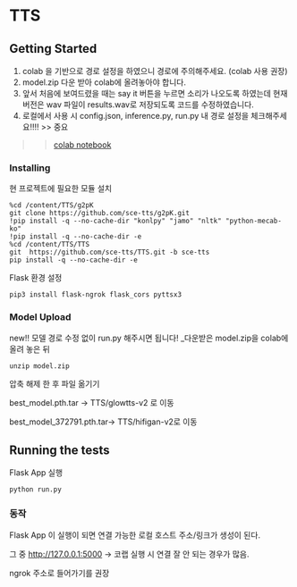 # TTS


## Getting Started

1. colab 을 기반으로 경로 설정을 하였으니 경로에 주의해주세요. (colab 사용 권장) 
2. model.zip 다운 받아 colab에 올려놓아야 합니다.
3. 앞서 처음에 보여드렸을 때는 say it 버튼을 누르면 소리가 나오도록 하였는데 현재 버전은 wav 파일이 results.wav로 저장되도록 
   코드를 수정하였습니다.   
4. 로컬에서 사용 시 config.json, inference.py, run.py 내 경로 설정을 체크해주세요!!!! >> 중요
 
>> [colab notebook](https://colab.research.google.com/gist/thfla1105/f36e94bc7efdda7fd9d67479eb6e430d/tts-web-service-git.ipynb)


### Installing 

현 프로젝트에 필요한 모듈 설치

```
%cd /content/TTS/g2pK
git clone https://github.com/sce-tts/g2pK.git
!pip install -q --no-cache-dir "konlpy" "jamo" "nltk" "python-mecab-ko"
!pip install -q --no-cache-dir -e 
%cd /content/TTS/TTS
git  https://github.com/sce-tts/TTS.git -b sce-tts
pip install -q --no-cache-dir -e 

```

Flask 환경 설정

```
pip3 install flask-ngrok flask_cors pyttsx3
```

### Model Upload

new!! 모델 경로 수정 없이 run.py 해주시면 됩니다!
_다운받은 model.zip을 colab에 올려 놓은 뒤

```
unzip model.zip
```

압축 해제 한 후 파일 옮기기

best_model.pth.tar -> TTS/glowtts-v2 로 이동 

best_model_372791.pth.tar-> TTS/hifigan-v2로 이동

## Running the tests 

Flask App 실행

```
python run.py
```



### 동작

Flask App 이 실행이 되면 연결 가능한 
로컬 호스트 주소/링크가 생성이 된다.

그 중 http://127.0.0.1:5000 -> 코랩 실행 시 연결 잘 안 되는 경우가 많음.

ngrok 주소로 들어가기를 권장 


